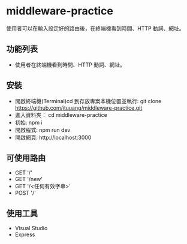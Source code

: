 # middleware-practice
使用者可以在輸入設定好的路由後，在終端機看到時間、HTTP 動詞、網址。

## 功能列表
- 使用者在終端機看到時間、HTTP 動詞、網址。

## 安裝
- 開啟終端機(Terminal)cd 到存放專案本機位置並執行: git clone https://github.com/jtuuang/middleware-practice.git
- 進入資料夾： cd middleware-practice
- 初始: npm i
- 開啟程式: npm run dev
- 開啟網頁: http://localhost:3000

## 可使用路由
- GET '/'
- GET '/new'
- GET '/<任何有效字串>'
- POST '/'

## 使用工具
- Visual Studio
- Express